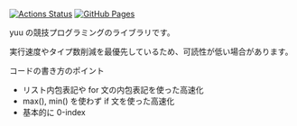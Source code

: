 [![Actions Status](https://github.com/yu-0811/competitive-programming-library/workflows/verify/badge.svg)](https://github.com/yu-0811/competitive-programming-library/actions) 
[![GitHub Pages](https://img.shields.io/static/v1?label=GitHub+Pages&message=+&color=brightgreen&logo=github)](https://yu-0811.github.io/competitive-programming-library/) 

yuu の競技プログラミングのライブラリです。

実行速度やタイプ数削減を最優先しているため、可読性が低い場合があります。

コードの書き方のポイント
* リスト内包表記や for 文の内包表記を使った高速化
* max(), min() を使わず if 文を使った高速化
* 基本的に 0-index 